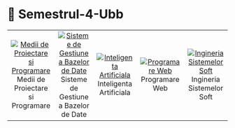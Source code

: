 # :necktie: Semestrul-4-Ubb 


<table>
  <tr>
    <td align="center" width="150">
      <a href="">
        <img src="https://github.com/user-attachments/assets/a90bd79a-b5c5-459d-8d3f-ba348605e631" alt="Medii de Proiectare si Programare" />
      </a>
      <br>Medii de Proiectare si Programare
    </td>
    <td align="center" width="150">
      <a href="">
        <img src="https://github.com/user-attachments/assets/a3f3ca7a-7682-4893-979a-af073b622d6c" alt="Sisteme de Gestiune a Bazelor de Date" />
      </a>
      <br>Sisteme de Gestiune a Bazelor de Date
    </td>
    <td align="center" width="150">
      <a href="">
        <img src="https://github.com/user-attachments/assets/2ec8f397-fefb-475c-8c3d-68682f231721" alt="Inteligenta Artificiala" />
      </a>
      <br>Inteligenta Artificiala
    </td>
    <td align="center" width="150">
      <a href="">
        <img src="https://github.com/user-attachments/assets/d547e4c8-d374-409c-9803-6e0d7ed7bdcb" alt="Programare Web" />
      </a>
      <br>Programare Web
    </td>
    <td align="center" width="150">
      <a href="">
        <img src="https://github.com/user-attachments/assets/e82450a5-6e9b-4879-9f55-154659ba88f7" alt="Ingineria Sistemelor Soft" />
      </a>
      <br>Ingineria Sistemelor Soft
    </td>
  </tr>
</table>
